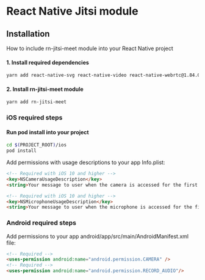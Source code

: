 # React Native Jitsi module

## Installation
How to include rn-jitsi-meet module into your React Native project

#### 1. Install required dependencies
```bash
yarn add react-native-svg react-native-video react-native-webrtc@1.84.0 react-native-background-timer @react-native-async-storage/async-storage
```
#### 2. Install rn-jitsi-meet module
```bash
yarn add rn-jitsi-meet
```

### iOS required steps
#### Run pod install into your project
```bash
cd $(PROJECT_ROOT)/ios
pod install
```
Add permissions with usage descriptions to your app Info.plist:
```html
<!-- Required with iOS 10 and higher -->
<key>NSCameraUsageDescription</key>
<string>Your message to user when the camera is accessed for the first time</string>

<!-- Required with iOS 10 and higher -->
<key>NSMicrophoneUsageDescription</key>
<string>Your message to user when the microphone is accessed for the first time</string>
```

### Android required steps
Add permissions to your app android/app/src/main/AndroidManifest.xml file:
```html
<!-- Required -->
<uses-permission android:name="android.permission.CAMERA" />
<!-- Required -->
<uses-permission android:name="android.permission.RECORD_AUDIO"/>
```


